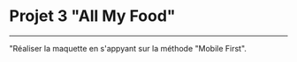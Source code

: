 # Projet 3 "All My Food"
_______________________________________________________________________________________________________________________________________________

"Réaliser la maquette en s'appyant sur la méthode "Mobile First".






